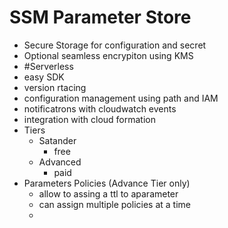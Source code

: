# SSM Parameter Store
- Secure Storage for configuration and secret
- Optional seamless encrypiton using KMS
- #Serverless
- easy SDK
- version rtacing
- configuration management using path and IAM
- notificatrons with cloudwatch events
- integration with cloud formation
- Tiers
	- Satander
		- free
	- Advanced
		- paid
- Parameters Policies (Advance Tier only)
	- allow to assing a ttl to aparameter
	- can assign multiple policies at a time
	- 